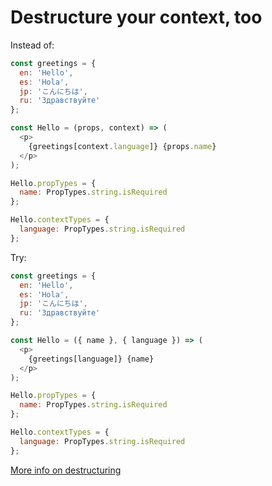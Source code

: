 # Destructure your context, too

Instead of:

```javascript
const greetings = {
  en: 'Hello',
  es: 'Hola',
  jp: 'こんにちは',
  ru: 'Здравствуйте'
};

const Hello = (props, context) => (
  <p>
    {greetings[context.language]} {props.name}
  </p>
);

Hello.propTypes = {
  name: PropTypes.string.isRequired
};

Hello.contextTypes = {
  language: PropTypes.string.isRequired
};
```

Try:

```javascript
const greetings = {
  en: 'Hello',
  es: 'Hola',
  jp: 'こんにちは',
  ru: 'Здравствуйте'
};

const Hello = ({ name }, { language }) => (
  <p>
    {greetings[language]} {name}
  </p>
);

Hello.propTypes = {
  name: PropTypes.string.isRequired
};

Hello.contextTypes = {
  language: PropTypes.string.isRequired
};
```

[More info on destructuring](https://developer.mozilla.org/en-US/docs/Web/JavaScript/Reference/Operators/Destructuring_assignment)
